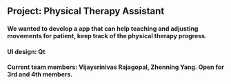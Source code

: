 ## Project: Physical Therapy Assistant
#### We wanted to develop a app that can help teaching and adjusting movements for patient, keep track of the physical therapy progress. 
#### UI design: Qt
#### Current team members: Vijaysrinivas Rajagopal, Zhenning Yang. Open for 3rd and 4th members. 
